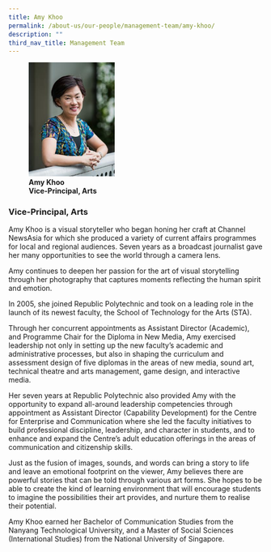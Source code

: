 ```yaml
---
title: Amy Khoo
permalink: /about-us/our-people/management-team/amy-khoo/
description: ""
third_nav_title: Management Team
---
```

<figure>
<img style="width:40%" src="/images/amy-khoo.jpg">
<figcaption> <strong>Amy Khoo<br>
Vice-Principal, Arts</strong> </figcaption>
</figure>

### Vice-Principal, Arts

Amy Khoo is a visual storyteller who began honing her craft at Channel NewsAsia for which she produced a variety of current affairs programmes for local and regional audiences. Seven years as a broadcast journalist gave her many opportunities to see the world through a camera lens.  
  
Amy continues to deepen her passion for the art of visual storytelling through her photography that captures moments reflecting the human spirit and emotion.  
  
In 2005, she joined Republic Polytechnic and took on a leading role in the launch of its newest faculty, the School of Technology for the Arts (STA).  
  
Through her concurrent appointments as Assistant Director (Academic), and Programme Chair for the Diploma in New Media, Amy exercised leadership not only in setting up the new faculty’s academic and administrative processes, but also in shaping the curriculum and assessment design of five diplomas in the areas of new media, sound art, technical theatre and arts management, game design, and interactive media.  
  
Her seven years at Republic Polytechnic also provided Amy with the opportunity to expand all-around leadership competencies through appointment as Assistant Director (Capability Development) for the Centre for Enterprise and Communication where she led the faculty initiatives to build professional discipline, leadership, and character in students, and to enhance and expand the Centre’s adult education offerings in the areas of communication and citizenship skills.  
  
Just as the fusion of images, sounds, and words can bring a story to life and leave an emotional footprint on the viewer, Amy believes there are powerful stories that can be told through various art forms. She hopes to be able to create the kind of learning environment that will encourage students to imagine the possibilities their art provides, and nurture them to realise their potential.  
  
Amy Khoo earned her Bachelor of Communication Studies from the Nanyang Technological University, and a Master of Social Sciences (International Studies) from the National University of Singapore.
